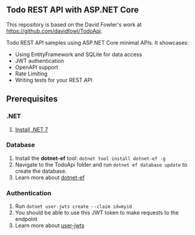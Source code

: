 ## Todo REST API with ASP.NET Core

This repository is based on the David Fowler's work at https://github.com/davidfowl/TodoApi.

Todo REST API samples using ASP.NET Core minimal APIs. It showcases:
- Using EntityFramework and SQLite for data access
- JWT authentication
- OpenAPI support
- Rate Limiting
- Writing tests for your REST API

## Prerequisites

### .NET
1. [Install .NET 7](https://dotnet.microsoft.com/en-us/download)

### Database
1. Install the **dotnet-ef** tool: `dotnet tool install dotnet-ef -g`
1. Navigate to the TodoApi folder and run `dotnet ef database update` to create the database.
1. Learn more about [dotnet-ef](https://learn.microsoft.com/en-us/ef/core/cli/dotnet)

### Authentication
1. Run `dotnet user-jwts create --claim id=myid`
1. You should be able to use this JWT token to make requests to the endpoint
1. Learn more about [user-jwts](https://learn.microsoft.com/en-us/aspnet/core/fundamentals/minimal-apis/security?view=aspnetcore-7.0#using-dotnet-user-jwts-to-improve-development-time-testing)